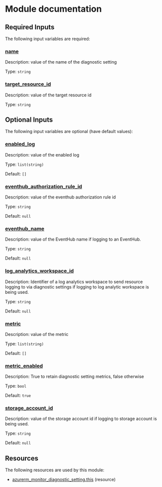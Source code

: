 # Module documentation

## Required Inputs

The following input variables are required:

### <a name="input_name"></a> [name](#input\_name)

Description: value of the name of the diagnostic setting

Type: `string`

### <a name="input_target_resource_id"></a> [target\_resource\_id](#input\_target\_resource\_id)

Description: value of the target resource id

Type: `string`

## Optional Inputs

The following input variables are optional (have default values):

### <a name="input_enabled_log"></a> [enabled\_log](#input\_enabled\_log)

Description: value of the enabled log

Type: `list(string)`

Default: `[]`

### <a name="input_eventhub_authorization_rule_id"></a> [eventhub\_authorization\_rule\_id](#input\_eventhub\_authorization\_rule\_id)

Description: value of the eventhub authorization rule id

Type: `string`

Default: `null`

### <a name="input_eventhub_name"></a> [eventhub\_name](#input\_eventhub\_name)

Description: value of the EventHub name if logging to an EventHub.

Type: `string`

Default: `null`

### <a name="input_log_analytics_workspace_id"></a> [log\_analytics\_workspace\_id](#input\_log\_analytics\_workspace\_id)

Description: Identifier of a log analytics workspace to send resource logging to via diagnostic settings if logging to log analytic workspace is being used.

Type: `string`

Default: `null`

### <a name="input_metric"></a> [metric](#input\_metric)

Description: value of the metric

Type: `list(string)`

Default: `[]`

### <a name="input_metric_enabled"></a> [metric\_enabled](#input\_metric\_enabled)

Description: True to retain diagnostic setting metrics, false otherwise

Type: `bool`

Default: `true`

### <a name="input_storage_account_id"></a> [storage\_account\_id](#input\_storage\_account\_id)

Description: value of the storage account id if logging to storage account is being used.

Type: `string`

Default: `null`


## Resources

The following resources are used by this module:

- [azurerm_monitor_diagnostic_setting.this](https://registry.terraform.io/providers/hashicorp/azurerm/latest/docs/resources/monitor_diagnostic_setting) (resource)
